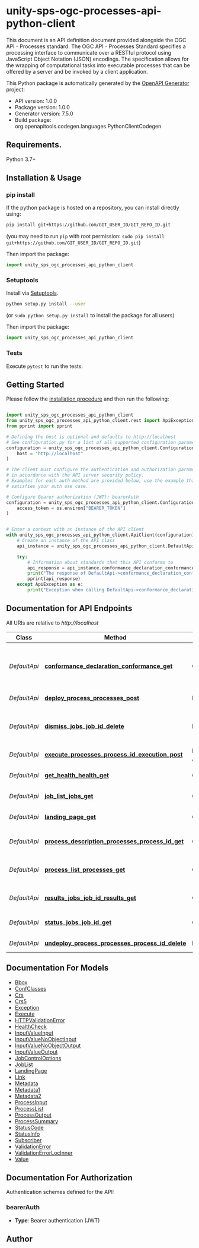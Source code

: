 # unity-sps-ogc-processes-api-python-client
This document is an API definition document provided alongside the OGC API - Processes standard. The OGC API - Processes Standard specifies a processing interface to communicate over a RESTful protocol using JavaScript Object Notation (JSON) encodings. The specification allows for the wrapping of computational tasks into executable processes that can be offered by a server and be invoked by a client application.

This Python package is automatically generated by the [OpenAPI Generator](https://openapi-generator.tech) project:

- API version: 1.0.0
- Package version: 1.0.0
- Generator version: 7.5.0
- Build package: org.openapitools.codegen.languages.PythonClientCodegen

## Requirements.

Python 3.7+

## Installation & Usage
### pip install

If the python package is hosted on a repository, you can install directly using:

```sh
pip install git+https://github.com/GIT_USER_ID/GIT_REPO_ID.git
```
(you may need to run `pip` with root permission: `sudo pip install git+https://github.com/GIT_USER_ID/GIT_REPO_ID.git`)

Then import the package:
```python
import unity_sps_ogc_processes_api_python_client
```

### Setuptools

Install via [Setuptools](http://pypi.python.org/pypi/setuptools).

```sh
python setup.py install --user
```
(or `sudo python setup.py install` to install the package for all users)

Then import the package:
```python
import unity_sps_ogc_processes_api_python_client
```

### Tests

Execute `pytest` to run the tests.

## Getting Started

Please follow the [installation procedure](#installation--usage) and then run the following:

```python

import unity_sps_ogc_processes_api_python_client
from unity_sps_ogc_processes_api_python_client.rest import ApiException
from pprint import pprint

# Defining the host is optional and defaults to http://localhost
# See configuration.py for a list of all supported configuration parameters.
configuration = unity_sps_ogc_processes_api_python_client.Configuration(
    host = "http://localhost"
)

# The client must configure the authentication and authorization parameters
# in accordance with the API server security policy.
# Examples for each auth method are provided below, use the example that
# satisfies your auth use case.

# Configure Bearer authorization (JWT): bearerAuth
configuration = unity_sps_ogc_processes_api_python_client.Configuration(
    access_token = os.environ["BEARER_TOKEN"]
)


# Enter a context with an instance of the API client
with unity_sps_ogc_processes_api_python_client.ApiClient(configuration) as api_client:
    # Create an instance of the API class
    api_instance = unity_sps_ogc_processes_api_python_client.DefaultApi(api_client)

    try:
        # Information about standards that this API conforms to
        api_response = api_instance.conformance_declaration_conformance_get()
        print("The response of DefaultApi->conformance_declaration_conformance_get:\n")
        pprint(api_response)
    except ApiException as e:
        print("Exception when calling DefaultApi->conformance_declaration_conformance_get: %s\n" % e)

```

## Documentation for API Endpoints

All URIs are relative to *http://localhost*

Class | Method | HTTP request | Description
------------ | ------------- | ------------- | -------------
*DefaultApi* | [**conformance_declaration_conformance_get**](docs/DefaultApi.md#conformance_declaration_conformance_get) | **GET** /conformance | Information about standards that this API conforms to
*DefaultApi* | [**deploy_process_processes_post**](docs/DefaultApi.md#deploy_process_processes_post) | **POST** /processes | Deploy a process
*DefaultApi* | [**dismiss_jobs_job_id_delete**](docs/DefaultApi.md#dismiss_jobs_job_id_delete) | **DELETE** /jobs/{job_id} | Cancel a job execution, remove a finished job
*DefaultApi* | [**execute_processes_process_id_execution_post**](docs/DefaultApi.md#execute_processes_process_id_execution_post) | **POST** /processes/{process_id}/execution | Execute a process
*DefaultApi* | [**get_health_health_get**](docs/DefaultApi.md#get_health_health_get) | **GET** /health | Perform a Health Check
*DefaultApi* | [**job_list_jobs_get**](docs/DefaultApi.md#job_list_jobs_get) | **GET** /jobs | Retrieve the list of jobs
*DefaultApi* | [**landing_page_get**](docs/DefaultApi.md#landing_page_get) | **GET** / | Landing page of this API
*DefaultApi* | [**process_description_processes_process_id_get**](docs/DefaultApi.md#process_description_processes_process_id_get) | **GET** /processes/{process_id} | Retrieve a process description
*DefaultApi* | [**process_list_processes_get**](docs/DefaultApi.md#process_list_processes_get) | **GET** /processes | Retrieve the list of available processes
*DefaultApi* | [**results_jobs_job_id_results_get**](docs/DefaultApi.md#results_jobs_job_id_results_get) | **GET** /jobs/{job_id}/results | Retrieve the result(s) of a job
*DefaultApi* | [**status_jobs_job_id_get**](docs/DefaultApi.md#status_jobs_job_id_get) | **GET** /jobs/{job_id} | Retrieve the status of a job
*DefaultApi* | [**undeploy_process_processes_process_id_delete**](docs/DefaultApi.md#undeploy_process_processes_process_id_delete) | **DELETE** /processes/{process_id} | Undeploy a process


## Documentation For Models

 - [Bbox](docs/Bbox.md)
 - [ConfClasses](docs/ConfClasses.md)
 - [Crs](docs/Crs.md)
 - [Crs5](docs/Crs5.md)
 - [Exception](docs/Exception.md)
 - [Execute](docs/Execute.md)
 - [HTTPValidationError](docs/HTTPValidationError.md)
 - [HealthCheck](docs/HealthCheck.md)
 - [InputValueInput](docs/InputValueInput.md)
 - [InputValueNoObjectInput](docs/InputValueNoObjectInput.md)
 - [InputValueNoObjectOutput](docs/InputValueNoObjectOutput.md)
 - [InputValueOutput](docs/InputValueOutput.md)
 - [JobControlOptions](docs/JobControlOptions.md)
 - [JobList](docs/JobList.md)
 - [LandingPage](docs/LandingPage.md)
 - [Link](docs/Link.md)
 - [Metadata](docs/Metadata.md)
 - [Metadata1](docs/Metadata1.md)
 - [Metadata2](docs/Metadata2.md)
 - [ProcessInput](docs/ProcessInput.md)
 - [ProcessList](docs/ProcessList.md)
 - [ProcessOutput](docs/ProcessOutput.md)
 - [ProcessSummary](docs/ProcessSummary.md)
 - [StatusCode](docs/StatusCode.md)
 - [StatusInfo](docs/StatusInfo.md)
 - [Subscriber](docs/Subscriber.md)
 - [ValidationError](docs/ValidationError.md)
 - [ValidationErrorLocInner](docs/ValidationErrorLocInner.md)
 - [Value](docs/Value.md)


<a id="documentation-for-authorization"></a>
## Documentation For Authorization


Authentication schemes defined for the API:
<a id="bearerAuth"></a>
### bearerAuth

- **Type**: Bearer authentication (JWT)


## Author
